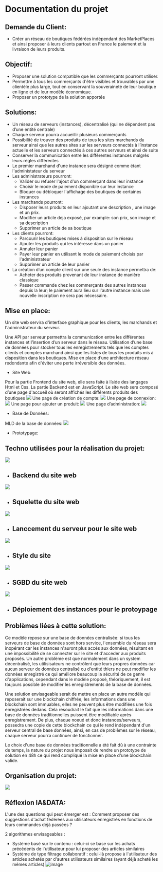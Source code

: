 # Documentation du projet

## Demande du Client:
* Créer un réseau de boutiques fédérées indépendant des MarketPlaces et ainsi proposer à leurs clients partout en France le paiement et la livraison de leurs produits.

## Objectif:
* Proposer une solution compatible que les commerçants pourront utiliser.
* Permettre à tous les commerçants d'être visibles et trouvables par une clientèle plus large, tout en conservant la souveraineté de leur boutique en ligne et de leur modèle économique.
* Proposer un prototype de la solution apportée

## Solutions:
* Un réseau de serveurs (instances), décentralisé (qui ne dépendent pas d’une entité centrale)
* Chaque serveur pourra accueillir plusieurs commerçants
* Possibilité de trouver des produits de tous les sites marchands du serveur ainsi que les autres sites sur les serveurs connectés à l’instance actuelle et les serveurs connectés à ces autres serveurs et ainsi de suite
* Conserver la communication entre les différentes instances malgrès leurs règles différentes
* Le premier marchand d'une instance sera désigné comme étant l'administateur du serveur
* Les administrateurs pourront:
    * Valider ou refuser l'ajout d'un commerçant dans leur instance
    * Choisir le mode de paiement disponible sur leur instance
    * Bloquer ou débloquer l'affichage des boutiques de certaines instances
* Les marchands pourront:
    * Disposer leurs produits en leur ajoutant une description , une image et un prix.
    * Modifier un article deja exposé, par example: son prix, son image et sa description
    * Supprimer un article de sa boutique
* Les clients pourront:
    * Parcourir les boutiques mises à disposition sur le réseau
    * Ajouter les produits qui les intéresse dans un panier
    * Annuler leur panier
    * Payer leur panier en utilisant le mode de paiement choisis par l'administrateur
    * Supprimer un article de leur panier
* La création d’un compte client sur une seule des instance permettra de:
    * Acheter des produits provenant de leur instance de manière classique
    * Passer commande chez les commerçants des autres instances depuis la leur; le paiement aura lieu sur l'autre instance mais une nouvelle inscription ne sera pas nécessaire.

## Mise en place:
Un site web servira d'interface graphique pour les clients, les marchands et l'administrateur du serveur.

Une API par serveur permettra la communication entre les différentes instances et l’insertion d’un serveur dans le réseau.
Utilisation d’une base de données pour stocker tous les enregistrements tels que les comptes clients et comptes marchand ainsi que les listes de tous les produits mis à disposition dans les boutiques.
Mise en place d’une architecture réseau redondante afin d'éviter une perte irréversible des données.

* Site Web:

Pour la partie Frontend du site web, elle sera faite à l’aide des langages Html et Css.
La partie Backend est en JavaScript.
Le site web sera composé d’une page d'accueil où seront affichés les différents produits des boutiques
![](/image/Screenshot%20from%202023-02-06%2013-55-08.png)
Une page de création de compte:
![](/image/Screenshot%20from%202023-02-06%2014-10-14.png)
Une page de connexion:
![](/image/Screenshot%20from%202023-02-06%2014-13-30.png)
Une page pour ajouter un produit:
![](/image/Screenshot%20from%202023-02-06%2014-35-39.png)
Une page d’administration:
![](/image/Screenshot%20from%202023-02-06%2015-39-13.png)

* Base de Données:

MLD de la base de données:
![](/image/drawSQL-chall48h-export-2023-02-073.png)

* Prototypage:

## Techno utilisées pour la réalisation du projet:

![](/image/js-logo.png)

* ## Backend du site web

![](/image/732212.png)

* ## Squelette du site web 

![](/image/logo.svg)

* ## Lanccement du serveur pour le site web

![](/image/CSS3_logo_and_wordmark.svg.png)

* ## Style du site

![](/image/elephant.png)

* ## SGBD du site web

![](/image/Docker-Logo-White-RGB_Horizontal-730x189-1.png.webp)

* ## Déploiement des instances pour le protoypage

## Problèmes liées à cette solution:
Ce modèle repose sur une base de données centralisée: si tous les serveurs de base de données sont hors service, l'ensemble du réseau sera inopérant car les instances n'auront plus accès aux données, résultant en une impossibilité de se connecter sur le site et d'acceder aux produits proposés.
Un autre problème est que normalement dans un system décentralisé, les utilisisateurs ne contrôlent que leurs propres données car aucun serveur de données centralisé ou d'entité thiers ne peut modifier les données enregistré ce qui améliore beaucoup la sécurité de ce genre d'applications, cependant dans le modèle proposé, théoriquement, il est toujours possible de modifier les enregistrements de la base de données.

Une solution envisageable serait de mettre en place un autre modèle qui reposerait sur une blockchain chiffrée; les informations dans une blockchain sont immuables, elles ne peuvent plus être modifiées une fois enregistrées dedans. Cela resoudrait le fait que les informations dans une base de données traditionnelles puissent être modifiable après enregistrement. De plus, chaque noeud et donc instances/serveurs, possedra une copie de cette blockchain ce qui le rend indépendant d'un serveur central de base données, ainsi, en cas de problèmes sur le réseau, chaque serveur pourra continuer de fonctionner.

Le choix d'une base de données traditionnelle a été fait dû à une contrainte de temps, la nature du projet nous imposait de rendre un prototype de solution en 48h ce qui rend compliqué la mise en place d'une blockchain valide.

## Organisation du projet:
![](/image/Screenshot%20from%202023-02-06%2011-21-39.png)

## Réflexion IA&DATA:

L'une des questions qui peut émerger est : Comment proposer des suggestions d'achat fédérées aux utilisateurs enregistrés en fonctions de leurs commandes déjà passées ?

2 algorithmes envisageables :
* Système basé sur le contenu : celui-ci se base sur les achats précédents de l'utilisateur pour lui proposer des articles similaires
* Système de type filtrage collaboratif : celui-là propose à l'utilisateur des articles achetés par d'autres utilisateurs similaires (ayant déjà acheté les mêmes articles)
![image](/image/IA.png)
